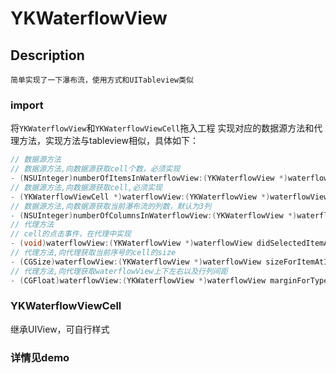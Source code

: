 # YKWaterflowView
## Description
    简单实现了一下瀑布流，使用方式和UITableview类似
### import
将``YKWaterflowView``和``YKWaterflowViewCell``拖入工程
实现对应的数据源方法和代理方法，实现方法与tableview相似，具体如下：
```objective-c
// 数据源方法
// 数据源方法,向数据源获取cell个数，必须实现
- (NSUInteger)numberOfItemsInWaterflowView:(YKWaterflowView *)waterflowView;
// 数据源方法,向数据源获取cell,必须实现
- (YKWaterflowViewCell *)waterflowView:(YKWaterflowView *)waterflowView cellForIndex:(NSInteger)index;
// 数据源方法,向数据源获取当前瀑布流的列数，默认为3列
- (NSUInteger)numberOfColumnsInWaterflowView:(YKWaterflowView *)waterflowView;
// 代理方法
// cell的点击事件，在代理中实现
- (void)waterflowView:(YKWaterflowView *)waterflowView didSelectedItemAtIndex:(NSInteger)index;
// 代理方法,向代理获取当前序号的cell的size
- (CGSize)waterflowView:(YKWaterflowView *)waterflowView sizeForItemAtIndex:(NSInteger)index;
// 代理方法,向代理获取waterflowView上下左右以及行列间距
- (CGFloat)waterflowView:(YKWaterflowView *)waterflowView marginForType:(YKWaterflowViewMarginType)type;
```
### YKWaterflowViewCell
继承UIView，可自行样式
### 详情见demo


